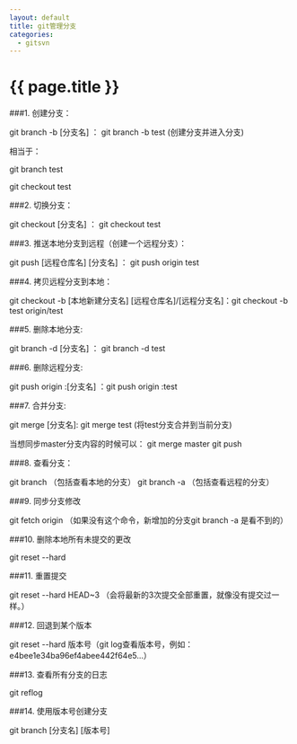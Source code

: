 ```yaml
---
layout: default
title: git管理分支 
categories:
  - gitsvn
---
```

# {{ page.title }}

###1. 创建分支：

git branch -b [分支名] ：  git branch -b test (创建分支并进入分支)

相当于：

git branch test

git checkout test

###2. 切换分支：

git checkout [分支名] ：  git checkout test

###3. 推送本地分支到远程（创建一个远程分支）：

git push [远程仓库名] [分支名] ： git push origin test

###4. 拷贝远程分支到本地：

git checkout -b [本地新建分支名] [远程仓库名]/[远程分支名]：git checkout -b test origin/test

###5. 删除本地分支:

git branch -d [分支名] ：  git branch -d test

###6. 删除远程分支:

git push origin :[分支名] ：git push origin :test

###7. 合并分支:

git merge [分支名]: git merge test  (将test分支合并到当前分支)

当想同步master分支内容的时候可以：
git merge master
git push

###8. 查看分支：

git branch    （包括查看本地的分支）
git branch -a （包括查看远程的分支）

###9. 同步分支修改

git fetch origin （如果没有这个命令，新增加的分支git branch -a 是看不到的）

###10. 删除本地所有未提交的更改

git reset --hard

###11. 重置提交

git reset --hard HEAD~3 （会将最新的3次提交全部重置，就像没有提交过一样。）

###12. 回退到某个版本

git reset --hard 版本号（git log查看版本号，例如：e4bee1e34ba96ef4abee442f64e5...）

###13. 查看所有分支的日志

git reflog

###14. 使用版本号创建分支

git branch [分支名] [版本号]
